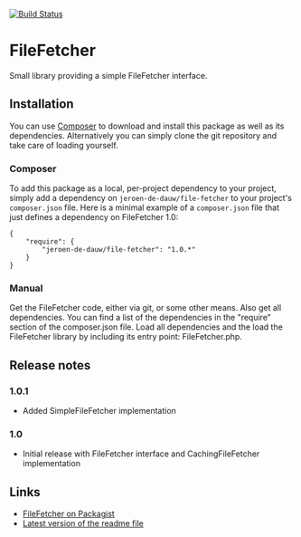 [![Build Status](https://secure.travis-ci.org/JeroenDeDauw/FileFetcher.png?branch=master)](http://travis-ci.org/JeroenDeDauw/FileFetcher)

# FileFetcher

Small library providing a simple FileFetcher interface.

## Installation

You can use [Composer](http://getcomposer.org/) to download and install
this package as well as its dependencies. Alternatively you can simply clone
the git repository and take care of loading yourself.

### Composer

To add this package as a local, per-project dependency to your project, simply add a
dependency on `jeroen-de-dauw/file-fetcher` to your project's `composer.json` file.
Here is a minimal example of a `composer.json` file that just defines a dependency on
FileFetcher 1.0:

    {
        "require": {
            "jeroen-de-dauw/file-fetcher": "1.0.*"
        }
    }

### Manual

Get the FileFetcher code, either via git, or some other means. Also get all dependencies.
You can find a list of the dependencies in the "require" section of the composer.json file.
Load all dependencies and the load the FileFetcher library by including its entry point:
FileFetcher.php.

## Release notes

### 1.0.1

* Added SimpleFileFetcher implementation

### 1.0

* Initial release with FileFetcher interface and CachingFileFetcher implementation

## Links

* [FileFetcher on Packagist](https://packagist.org/packages/jeroen-de-dauw/file-fetcher)
* [Latest version of the readme file](https://github.com/JeroenDeDauw/FileFetcher/blob/master/README.md)
